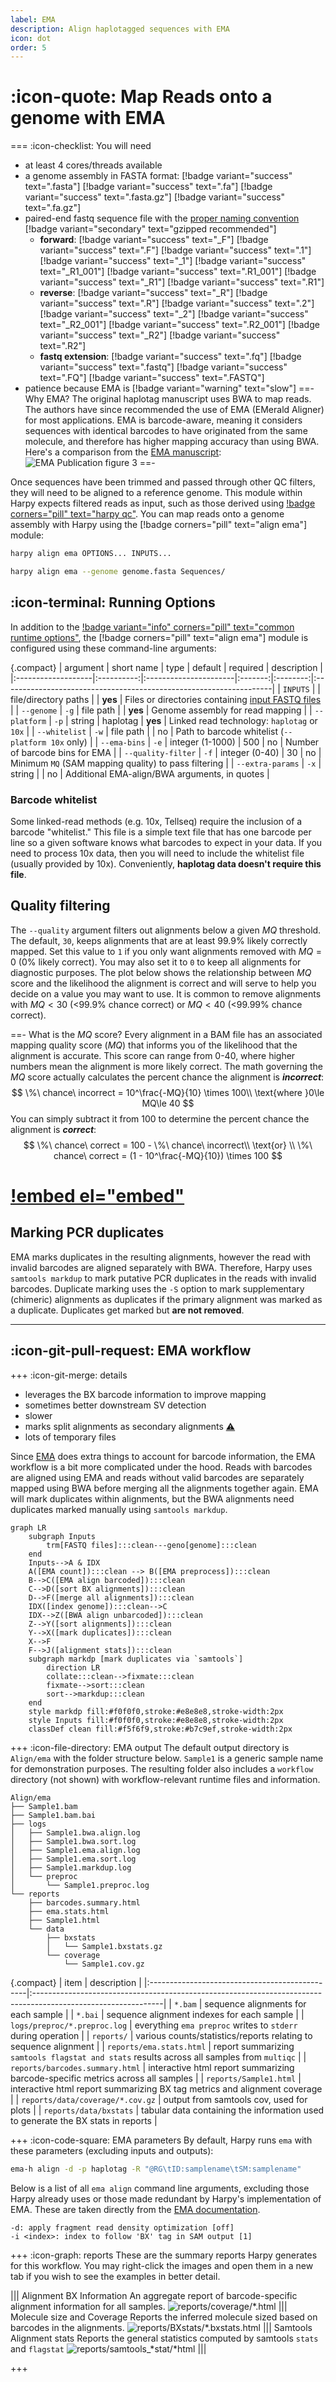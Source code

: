 ```yaml
---
label: EMA
description: Align haplotagged sequences with EMA
icon: dot
order: 5
---
```


# :icon-quote: Map Reads onto a genome with EMA
===  :icon-checklist: You will need
- at least 4 cores/threads available
- a genome assembly in FASTA format: [!badge variant="success" text=".fasta"] [!badge variant="success" text=".fa"] [!badge variant="success" text=".fasta.gz"] [!badge variant="success" text=".fa.gz"]
- paired-end fastq sequence file with the [proper naming convention](/haplotagdata/#naming-conventions) [!badge variant="secondary" text="gzipped recommended"]
    - **forward**: [!badge variant="success" text="_F"] [!badge variant="success" text=".F"] [!badge variant="success" text=".1"] [!badge variant="success" text="_1"] [!badge variant="success" text="_R1_001"] [!badge variant="success" text=".R1_001"] [!badge variant="success" text="_R1"] [!badge variant="success" text=".R1"] 
    - **reverse**: [!badge variant="success" text="_R"] [!badge variant="success" text=".R"] [!badge variant="success" text=".2"] [!badge variant="success" text="_2"] [!badge variant="success" text="_R2_001"] [!badge variant="success" text=".R2_001"] [!badge variant="success" text="_R2"] [!badge variant="success" text=".R2"] 
    - **fastq extension**: [!badge variant="success" text=".fq"] [!badge variant="success" text=".fastq"] [!badge variant="success" text=".FQ"] [!badge variant="success" text=".FASTQ"]
- patience because EMA is [!badge variant="warning" text="slow"]
==- Why EMA?
The original haplotag manuscript uses BWA to map reads. The authors have since recommended
the use of EMA (EMerald Aligner) for most applications. EMA is barcode-aware,
meaning it considers sequences with identical barcodes to have originated from the same 
molecule, and therefore has higher mapping accuracy than using BWA. Here's a comparison
from the [EMA manuscript](https://www.biorxiv.org/content/10.1101/220236v1):
![EMA Publication figure 3](/static/EMA.fig3.png)
==-

Once sequences have been trimmed and passed through other QC filters, they will need to
be aligned to a reference genome. This module within Harpy expects filtered reads as input,
such as those derived using [!badge corners="pill" text="harpy qc"](../qc.md). You can map reads onto a genome assembly with Harpy 
using the [!badge corners="pill" text="align ema"] module:

```bash usage
harpy align ema OPTIONS... INPUTS...
```
```bash example
harpy align ema --genome genome.fasta Sequences/ 
```


## :icon-terminal: Running Options
In addition to the [!badge variant="info" corners="pill" text="common runtime options"](/commonoptions.md), the [!badge corners="pill" text="align ema"] module is configured using these command-line arguments:

{.compact}
| argument           | short name | type                  | default | required | description                                                        |
|:-------------------|:----------:|:----------------------|:-------:|:--------:|:-------------------------------------------------------------------|
| `INPUTS`           |            | file/directory paths  |         | **yes**  | Files or directories containing [input FASTQ files](/commonoptions.md#input-arguments)                  |
| `--genome`         |    `-g`    | file path             |         | **yes**  | Genome assembly for read mapping                                   |
| `--platform`       |    `-p`    | string                | haplotag | **yes** | Linked read technology: `haplotag` or `10x`                        |
| `--whitelist`      |    `-w`    | file path             |         |    no    | Path to barcode whitelist (`--platform 10x` only)                  |
| `--ema-bins`       |    `-e`    | integer (1-1000)      |   500   |    no    | Number of barcode bins for EMA                                     |
| `--quality-filter` |    `-f`    | integer (0-40)        |   30    |    no    | Minimum `MQ` (SAM mapping quality) to pass filtering               |
| `--extra-params`   |    `-x`    | string                |         |    no    | Additional EMA-align/BWA arguments, in quotes                      |

### Barcode whitelist
Some linked-read methods (e.g. 10x, Tellseq) require the inclusion of a barcode "whitelist." This file is a 
simple text file that has one barcode per line so a given software knows what barcodes to expect in your data.
If you need to process 10x data, then you will need to include the whitelist file (usually provided by 10x).
Conveniently, **haplotag data doesn't require this file**.

## Quality filtering
The `--quality` argument filters out alignments below a given $MQ$ threshold. The default, `30`, keeps alignments
that are at least 99.9% likely correctly mapped. Set this value to `1` if you only want alignments removed with
$MQ = 0$ (0% likely correct). You may also set it to `0` to keep all alignments for diagnostic purposes.
The plot below shows the relationship between $MQ$ score and the likelihood the alignment is correct and will serve to help you decide
on a value you may want to use. It is common to remove alignments with $MQ <30$ (<99.9% chance correct) or $MQ <40$ (<99.99% chance correct).

==- What is the $MQ$ score?
Every alignment in a BAM file has an associated mapping quality score ($MQ$) that informs you of the likelihood 
that the alignment is accurate. This score can range from 0-40, where higher numbers mean the alignment is more
likely correct. The math governing the $MQ$ score actually calculates the percent chance the alignment is ***incorrect***: 
$$
\%\ chance\ incorrect = 10^\frac{-MQ}{10} \times 100\\
\text{where }0\le MQ\le 40
$$
You can simply subtract it from 100 to determine the percent chance the alignment is ***correct***:
$$
\%\ chance\ correct = 100 - \%\ chance\ incorrect\\
\text{or} \\
\%\ chance\ correct = (1 - 10^\frac{-MQ}{10}) \times 100
$$

[!embed el="embed"](//plotly.com/~pdimens/7.embed)
===

## Marking PCR duplicates
EMA marks duplicates in the resulting alignments, however the read with invalid barcodes
are aligned separately with BWA. Therefore, Harpy uses `samtools markdup` to mark putative
PCR duplicates in the reads with invalid barcodes. Duplicate marking uses the `-S` option
to mark supplementary (chimeric) alignments as duplicates if the primary alignment was
marked as a duplicate. Duplicates get marked but **are not removed**.

----

## :icon-git-pull-request: EMA workflow
+++ :icon-git-merge: details
- leverages the BX barcode information to improve mapping
- sometimes better downstream SV detection
- slower
- marks split alignments as secondary alignments [⚠️](/Modules/SV/leviathan.md)
- lots of temporary files

Since [EMA](https://github.com/arshajii/ema) does extra things to account for barcode
information, the EMA workflow is a bit more complicated under the hood. Reads with 
barcodes are aligned using EMA and reads without valid barcodes are separately mapped
using BWA before merging all the alignments together again. EMA will mark duplicates
within alignments, but the BWA alignments need duplicates marked manually using 
`samtools markdup`.

```mermaid
graph LR
    subgraph Inputs
        trm[FASTQ files]:::clean---geno[genome]:::clean
    end
    Inputs-->A & IDX
    A([EMA count]):::clean --> B([EMA preprocess]):::clean
    B-->C([EMA align barcoded]):::clean
    C-->D([sort BX alignments]):::clean
    D-->F([merge all alignments]):::clean
    IDX([index genome]):::clean-->C
    IDX-->Z([BWA align unbarcoded]):::clean
    Z-->Y([sort alignments]):::clean
    Y-->X([mark duplicates]):::clean
    X-->F
    F-->J([alignment stats]):::clean
    subgraph markdp [mark duplicates via `samtools`]
        direction LR
        collate:::clean-->fixmate:::clean
        fixmate-->sort:::clean
        sort-->markdup:::clean
    end
    style markdp fill:#f0f0f0,stroke:#e8e8e8,stroke-width:2px
    style Inputs fill:#f0f0f0,stroke:#e8e8e8,stroke-width:2px
    classDef clean fill:#f5f6f9,stroke:#b7c9ef,stroke-width:2px
```
+++ :icon-file-directory: EMA output
The default output directory is `Align/ema` with the folder structure below. `Sample1` is a generic sample name for demonstration purposes. 
The resulting folder also includes a `workflow` directory (not shown) with workflow-relevant runtime files and information.
```
Align/ema
├── Sample1.bam
├── Sample1.bam.bai
├── logs
│   ├── Sample1.bwa.align.log
│   ├── Sample1.bwa.sort.log
│   ├── Sample1.ema.align.log
│   ├── Sample1.ema.sort.log
│   ├── Sample1.markdup.log
│   └── preproc
│       └── Sample1.preproc.log
└── reports
    ├── barcodes.summary.html
    ├── ema.stats.html
    ├── Sample1.html
    └── data
        ├── bxstats
        │   └── Sample1.bxstats.gz
        └── coverage
            └── Sample1.cov.gz

```
{.compact}
| item                                           | description                                                                                                   |
|:-----------------------------------------------|:--------------------------------------------------------------------------------------------------------------|
| `*.bam`                                        | sequence alignments for each sample                                                                           |
| `*.bai`                                        | sequence alignment indexes for each sample                                                                    |
| `logs/preproc/*.preproc.log`                   | everything `ema preproc` writes to `stderr` during operation                                                  |
| `reports/`                                     | various counts/statistics/reports relating to sequence alignment                                              |
| `reports/ema.stats.html`                       | report summarizing `samtools flagstat and stats` results across all samples from `multiqc`                    |
| `reports/barcodes.summary.html`                | interactive html report summarizing barcode-specific metrics across all samples                                            |
| `reports/Sample1.html`              | interactive html report summarizing BX tag metrics and alignment coverage        | 
| `reports/data/coverage/*.cov.gz`    | output from samtools cov, used for plots                                         |
| `reports/data/bxstats`              | tabular data containing the information used to generate the BX stats in reports |

+++ :icon-code-square: EMA parameters
By default, Harpy runs `ema` with these parameters (excluding inputs and outputs):
```bash
ema-h align -d -p haplotag -R "@RG\tID:samplename\tSM:samplename"
```

Below is a list of all `ema align` command line arguments, excluding those Harpy already uses or those made redundant by Harpy's implementation of EMA.
These are taken directly from the [EMA documentation](https://github.com/arshajii/ema).

``` ema arguments
-d: apply fragment read density optimization [off]
-i <index>: index to follow 'BX' tag in SAM output [1]
```
+++ :icon-graph: reports
These are the summary reports Harpy generates for this workflow. You may right-click
the images and open them in a new tab if you wish to see the examples in better detail.

||| Alignment BX Information
An aggregate report of barcode-specific alignment information for all samples.
![reports/coverage/*.html](/static/report_align_coverage.png)
||| Molecule size and Coverage
Reports the inferred molecule sized based on barcodes in the alignments.
![reports/BXstats/*.bxstats.html](/static/report_align_bxmol.png)
||| Samtools Alignment stats
Reports the general statistics computed by samtools `stats` and `flagstat`
![reports/samtools_*stat/*html](/static/report_align_flagstat.png)
|||

+++


